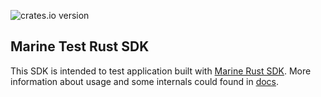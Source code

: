 ![crates.io version](https://img.shields.io/crates/v/fluence?color=green)

## Marine Test Rust SDK
This SDK is intended to test application built with [Marine Rust SDK](https://github.com/fluencelabs/marine-rs-sdk). More information about usage and some internals could found in [docs](https://doc.fluence.dev/docs/knowledge_knowledge/knowledge_aquamarine/marine/marine-rs-sdk).
